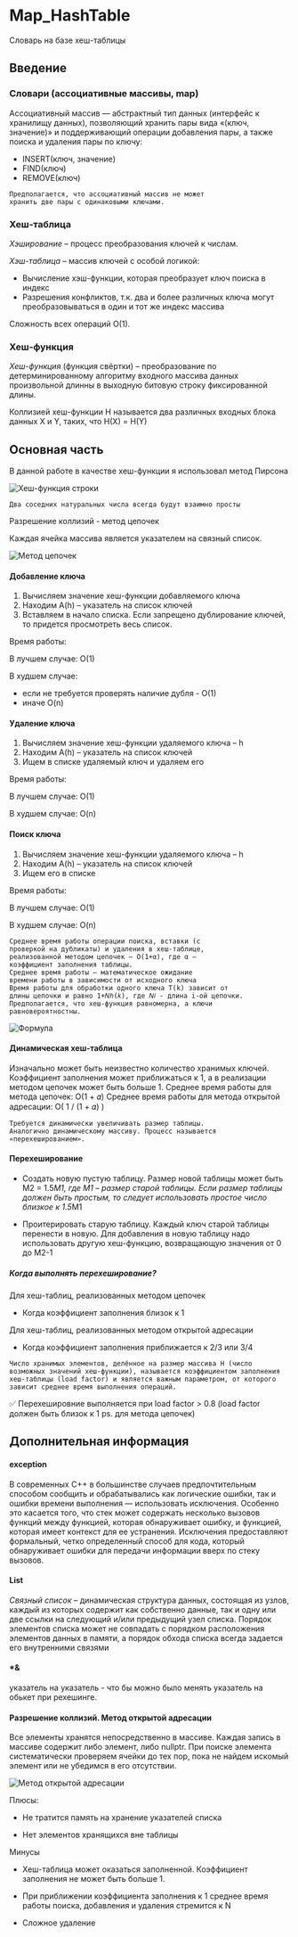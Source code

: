 # Map_HashTable
Словарь на базе хеш-таблицы
## Введение
### Словари (ассоциативные массивы, map)
Ассоциативный массив — абстрактный тип данных
(интерфейс к хранилищу данных), позволяющий хранить
пары вида «(ключ, значение)» и поддерживающий
операции добавления пары, а также поиска и удаления
пары по ключу:
* INSERT(ключ, значение)
* FIND(ключ)
* REMOVE(ключ)

```
Предполагается, что ассоциативный массив не может
хранить две пары с одинаковыми ключами.
```

### Хеш-таблица
*Хэширование* – процесс преобразования ключей к числам.

*Хэш-таблица* – массив ключей с особой логикой:
* Вычисление хэш-функции, которая преобразует ключ
поиска в индекс
* Разрешения конфликтов, т.к. два и более различных
ключа могут преобразовываться в один и тот же индекс
массива

Сложность всех операций O(1).

### Хеш-функция
*Хеш-функция* (функция свёртки) – преобразование по
детерминированному алгоритму входного массива данных
произвольной длинны в выходную битовую строку
фиксированной длины.

Коллизией хеш-функции H называется два различных
входных блока данных X и Y, таких, что
H(X) = H(Y)

## Основная чаcть
В данной работе в качестве хеш-функции я использовал метод Пирсона

![Хеш-функция строки](https://i.imgur.com/VHZg0PZ.png)

```
Два соседних натуральных числа всегда будут взаимно просты
```

Разрешение коллизий - метод цепочек

Каждая ячейка массива является указателем на
связный список.

![Метод цепочек](https://i.imgur.com/ns3iW67.png)

#### Добавление ключа

1. Вычисляем значение хеш-функции добавляемого
ключа
2. Находим A(h) – указатель на список ключей
3. Вставляем в начало списка. Если запрещено
дублирование ключей, то придется просмотреть весь
список.

Время работы:

В лучшем случае: O(1)

В худшем случае:
* если не требуется проверять наличие дубля - O(1)
* иначе O(n)

#### Удаление ключа
1. Вычисляем значение хеш-функции удаляемого ключа –
h
2. Находим A(h) – указатель на список ключей
3. Ищем в списке удаляемый ключ и удаляем его

Время работы:

В лучшем случае: O(1)

В худшем случае: O(n)

#### Поиск ключа
1. Вычисляем значение хеш-функции удаляемого ключа –
h
2. Находим A(h) – указатель на список ключей
3. Ищем его в списке

Время работы:

В лучшем случае: O(1)

В худшем случае: O(n)


```
Среднее время работы операции поиска, вставки (с
проверкой на дубликаты) и удаления в хеш-таблице,
реализованной методом цепочек – O(1+α), где α –
коэффициент заполнения таблицы.
Среднее время работы – математическое ожидание
времени работы в зависимости от исходного ключа
Время работы для обработки одного ключа T(k) зависит от
длины цепочки и равно 1+𝑁ℎ(𝑘), где 𝑁𝑖 - длина i-ой цепочки.
Предполагается, что хеш-функция равномерна, а ключи
равновероятностны.
```

![Формула](https://i.imgur.com/UvBHnfw.png)


#### Динамическая хеш-таблица
Изначально может быть неизвестно количество хранимых
ключей. Коэффициент заполнения может приближаться к
1, а в реализации методом цепочек может быть больше 1.
Среднее время работы для метода цепочек:
O(1 + 𝛼)
Среднее время работы для метода открытой адресации:
O( 1 / (1 + 𝛼) )

```
Требуется динамически увеличивать размер таблицы.
Аналогично динамическому массиву. Процесс называется
«перехешированием».
```

#### Перехеширование
* Создать новую пустую таблицу. Размер новой таблицы
может быть M2 = 1.5*M1, где M1 – размер старой
таблицы. Если размер таблицы должен быть простым, то
следует использовать простое число близкое к 1.5*M1

* Проитерировать старую таблицу. Каждый ключ старой
таблицы перенести в новую. Для добавления в новую
таблицу надо использовать другую хеш-функцию,
возвращающую значения от 0 до M2-1

##### Когда выполнять перехеширование?
Для хеш-таблиц, реализованных методом цепочек

* Когда коэффициент заполнения близок к 1

Для хеш-таблиц, реализованных методом открытой
адресации

* Когда коэффициент заполнения приближается к 2/3 или 3/4



```
Число хранимых элементов, делённое на размер массива H (число возможных значений хеш-функции), называется коэффициентом заполнения хеш-таблицы (load factor) и является важным параметром, от которого зависит среднее время выполнения операций. 
```

:white_check_mark: Перехешировние выполняется при load factor > 0.8 (load factor должен быть близок к 1 ps. для метода цепочек)


## Дополнительная информация 
#### exception 
В современных C++ в большинстве случаев предпочтительным способом сообщить и обрабатывались как логические ошибки, так и ошибки времени выполнения — использовать исключения. Особенно это касается того, что стек может содержать несколько вызовов функций между функцией, которая обнаруживает ошибку, и функцией, которая имеет контекст для ее устранения. Исключения предоставляют формальный, четко определенный способ для кода, который обнаруживает ошибки для передачи информации вверх по стеку вызовов.


#### List
*Связный список* – динамическая структура данных,
состоящая из узлов, каждый из которых содержит как
собственно данные, так и одну или две ссылки на
следующий и/или предыдущий узел списка.
Порядок элементов списка может не совпадать с порядком
расположения элементов данных в памяти, а порядок
обхода списка всегда задается его внутренними связями

#### *&
указатель на указатель - что бы можно было менять указатель на обькет при рехешинге.

#### Разрешение коллизий. Метод открытой адресации
Все элементы хранятся непосредственно в массиве.
Каждая запись в массиве содержит либо элемент, либо
nullptr.
При поиске элемента систематически проверяем ячейки
до тех пор, пока не найдем искомый элемент или не
убедимся в его отсутствии.

![Метод открытой адресации](https://i.imgur.com/boyvcTk.png)

Плюсы:

* Не тратится память на хранение указателей списка

* Нет элементов хранящихся вне таблицы

Минусы

* Хеш-таблица может оказаться заполненной.
Коэффициент заполнения не может быть больше 1.

* При приближении коэффициента заполнения к 1 среднее
время работы поиска, добавления и удаления стремится
к N

* Сложное удаление



